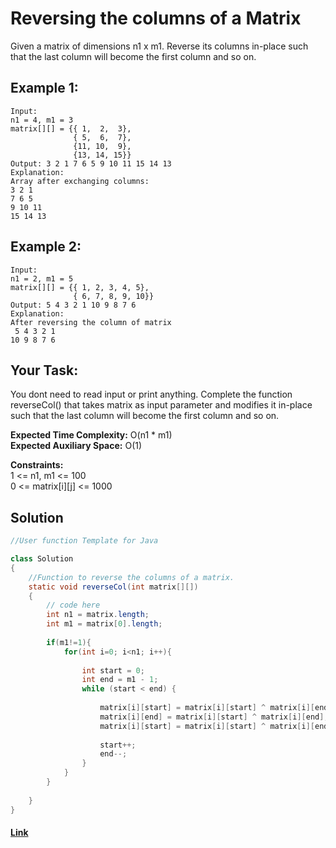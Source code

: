 # Reversing the columns of a MatrixGiven a matrix of dimensions n1 x m1. Reverse its columns in-place such that the last column will become the first column and so on.## Example 1:```Input:n1 = 4, m1 = 3matrix[][] = {{ 1,  2,  3},              { 5,  6,  7},              {11, 10,  9},              {13, 14, 15}}Output: 3 2 1 7 6 5 9 10 11 15 14 13Explanation:Array after exchanging columns:3 2 17 6 59 10 1115 14 13```## Example 2:```Input:n1 = 2, m1 = 5matrix[][] = {{ 1, 2, 3, 4, 5},              { 6, 7, 8, 9, 10}}Output: 5 4 3 2 1 10 9 8 7 6Explanation:After reversing the column of matrix 5 4 3 2 110 9 8 7 6```## Your Task:You dont need to read input or print anything. Complete the function reverseCol() that takes matrix as input parameter and modifies it in-place such that the last column will become the first column and so on. **Expected Time Complexity:**  O(n1 * m1)   **Expected Auxiliary Space:** O(1)**Constraints:**  1 <= n1, m1 <= 100  0 <= matrix[i][j] <= 1000## Solution```java//User function Template for Javaclass Solution{    //Function to reverse the columns of a matrix.    static void reverseCol(int matrix[][])    {        // code here         int n1 = matrix.length;        int m1 = matrix[0].length;                if(m1!=1){            for(int i=0; i<n1; i++){                                int start = 0;                int end = m1 - 1;                while (start < end) {                                        matrix[i][start] = matrix[i][start] ^ matrix[i][end];                    matrix[i][end] = matrix[i][start] ^ matrix[i][end];                    matrix[i][start] = matrix[i][start] ^ matrix[i][end];                      start++;                    end--;                }            }        }            }}```#### [Link](https://practice.geeksforgeeks.org/problems/reversing-the-columns-of-a-matrix-1587115621/1/?track=DSASP-Matrix&batchId=154)